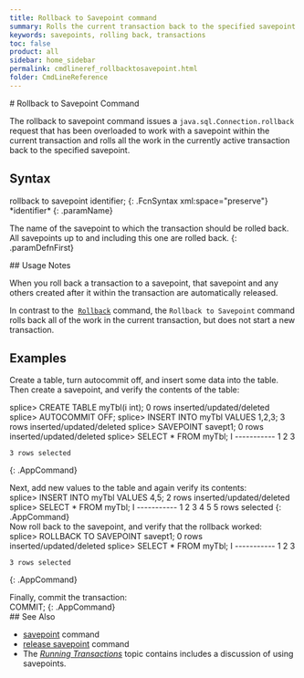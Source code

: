 ```yaml
---
title: Rollback to Savepoint command
summary: Rolls the current transaction back to the specified savepoint.
keywords: savepoints, rolling back, transactions
toc: false
product: all
sidebar: home_sidebar
permalink: cmdlineref_rollbacktosavepoint.html
folder: CmdLineReference
---
```

<section>
<div class="TopicContent" data-swiftype-index="true" markdown="1">
# Rollback to Savepoint Command

The <span class="AppCommand">rollback to savepoint</span> command issues
a `java.sql.Connection.rollback` request that has been overloaded to
work with a savepoint within the current transaction and rolls all the work in the currently active transaction back to the specified savepoint.

## Syntax

<div class="fcnWrapperWide" markdown="1">
    rollback to savepoint identifier;
{: .FcnSyntax xml:space="preserve"}

</div>
<div class="paramList" markdown="1">
*identifier*
{: .paramName}

The name of the savepoint to which the transaction should be rolled
back. All savepoints up to and including this one are rolled back.
{: .paramDefnFirst}

</div>
## Usage Notes

When you roll back a transaction to a savepoint, that savepoint and any
others created after it within the transaction are automatically
released.

In contrast to the &nbsp;[`Rollback`](cmdlineref_rollback.html) command, the
`Rollback to Savepoint` command rolls back all of the work in the current transaction, but does
not start a new transaction.

## Examples

Create a table, turn autocommit off, and insert some data
into the table. Then create a savepoint, and verify the contents of
the table:

<div class="preWrapperWide" markdown="1">
    splice> CREATE TABLE myTbl(i int);
    0 rows inserted/updated/deleted
    splice> AUTOCOMMIT OFF;
    splice> INSERT INTO myTbl VALUES 1,2,3;
    3 rows inserted/updated/deleted
    splice> SAVEPOINT savept1;
    0 rows inserted/updated/deleted
    splice> SELECT * FROM myTbl;
    I
    -----------
    1
    2
    3
    
    3 rows selected
{: .AppCommand}

</div>
Next, add new values to the table and again verify its contents:

<div class="preWrapperWide" markdown="1">
    splice> INSERT INTO myTbl VALUES 4,5;
    2 rows inserted/updated/deleted
    splice> SELECT * FROM myTbl;
    I
    -----------
    1
    2
    3
    4
    5
    5 rows selected
{: .AppCommand}

</div>
Now roll back to the savepoint, and verify that the rollback worked:

<div class="preWrapperWide" markdown="1">
    splice> ROLLBACK TO SAVEPOINT savept1;
    0 rows inserted/updated/deleted
    splice> SELECT * FROM myTbl;
    I
    -----------
    1
    2
    3
    
    3 rows selected
{: .AppCommand}

</div>
Finally, commit the transaction:

<div class="preWrapperWide" markdown="1">
    COMMIT;
{: .AppCommand}

</div>
## See Also

* [savepoint](cmdlineref_savepoint.html) command
* [release savepoint](cmdlineref_releasesavepoint.html) command
* The *[Running
  Transactions](developers_fundamentals_transactions.html)* topic
  contains includes a discussion of using savepoints.

</div>
</section>

